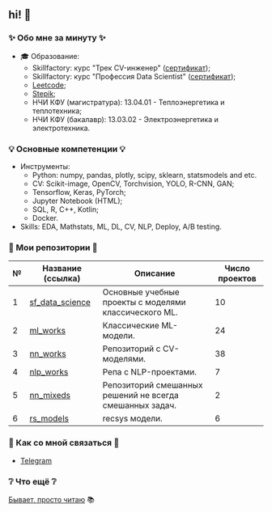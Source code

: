 ## hi! 👋

### ✨ Обо мне за минуту ✨

* 🎓 Образование:
  - Skillfactory: курс "Трек CV-инженер" ([сертификат](https://cloud.mail.ru/public/jqLw/gHF4RmKoW));
  - Skillfactory: курс "Профессия Data Scientist" ([сертификат](https://cloud.mail.ru/public/3Wgv/aB8RMLEpw));
  - [Leetcode](https://leetcode.com/u/khav-i/);
  - [Stepik](https://stepik.org/users/597504416/profile);
  - НЧИ КФУ (магистратура): 13.04.01 - Теплоэнергетика и теплотехника;
  - НЧИ КФУ (бакалавр): 13.03.02 - Электроэнергетика и электротехника.

### 💡 Основные компетенции 💡
- Инструменты:
    * Python: numpy, pandas, plotly, scipy, sklearn, statsmodels and etc.
    * CV: Scikit-image, OpenCV, Torchvision, YOLO, R-CNN, GAN;
    * Tensorflow, Keras, PyTorch;
    * Jupyter Notebook (HTML);
    * SQL, R, C++, Kotlin;
    * Docker.
- Skills: EDA, Mathstats, ML, DL, CV, NLP, Deploy, A/B testing.

### 💾 Мои репозитории 💾

|№|Название (ссылка)|Описание|Число проектов|
|-|-|-|-|
|1|[sf_data_science](https://github.com/khav-i/sf_data_science/blob/main/README.md)|Основные учебные проекты с моделями классического ML.|10|
|2|[ml_works](https://github.com/khav-i/ml_works/blob/master/README.md)|Классические ML-модели.|24|
|3|[nn_works](https://github.com/khav-i/nn_works/blob/master/README.md)|Репозиторий с CV-моделями.|38|
|4|[nlp_works](https://github.com/khav-i/nlp_works/blob/master/README.md)|Репа с NLP-проектами.|7|
|5|[nn_mixeds](https://github.com/khav-i/nn_mixeds/blob/master/README.md)|Репозиторий смешанных решений не всегда смешанных задач.|2|
|6|[rs_models](https://github.com/khav-i/rs_models/blob/master/README.md)|recsys модели.|6|

### 👋 Как со мной связаться 📲
- [Telegram](http://t.me/khav_i)

### ❔ Что ещё ❔
[Бывает, просто читаю](https://github.com/khav-i/khav-i/blob/master/book_trail.ipynb) 📚
